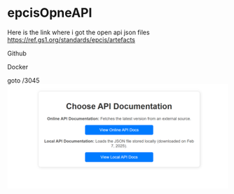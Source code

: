 # epcisOpneAPI

Here is the link where i got the open api json files https://ref.gs1.org/standards/epcis/artefacts





Github




Docker 


goto /3045
![alt text](images/image.png)
